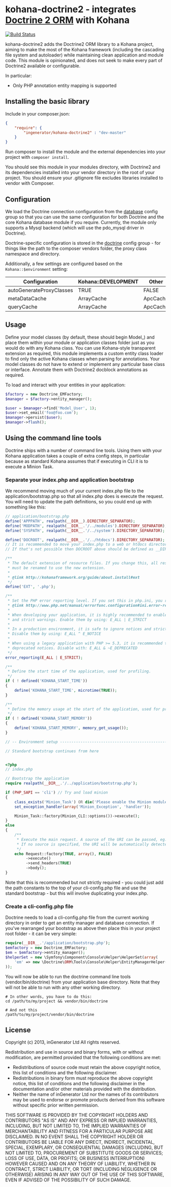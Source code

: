 kohana-doctrine2 - integrates [Doctrine 2 ORM](http://www.doctrine-project.org/projects/orm.html) with Kohana
=============================================================================================================

[![Build Status](https://travis-ci.org/ingenerator/kohana-doctrine2.png?branch=master)](https://travis-ci.org/ingenerator/kohana-doctrine2)

kohana-doctrine2 adds the Doctrine2 ORM library to a Kohana project, aiming to make the most of the Kohana framework
(including the cascading file system and autoloader) while maintaining clean application and module code. This module is
opinionated, and does not seek to make every part of Doctrine2 available or configurable.

In particular:

* Only PHP annotation entity mapping is supported

## Installing the basic library

Include in your composer.json:

```json
{
	"require": {
		"ingenerator/kohana-doctrine2" : "dev-master"
	}
}
```

Run composer to install the module and the external dependencies into your project with `composer install`.

You should see this module in your modules directory, with Doctrine2 and its dependencies installed into your
vendor directory in the root of your project. You should ensure your .gitignore file excludes libraries installed
to vendor with Composer.

## Configuration

We load the Doctrine connection configuration from the [database](config/database.php) config group so that you can
use the same configuration for both Doctrine and the core Kohana database module if you require. Currently, the module
only supports a Mysql backend (which will use the pdo_mysql driver in Doctrine).

Doctrine-specific configuration is stored in the [doctrine](config/doctrine.php) config group - for things like the
path to the composer vendors folder, the proxy class namespace and directory.

Additionally, a few settings are configured based on the `Kohana::$environment` setting:

| Configuration            | Kohana::DEVELOPMENT | Other    |
|--------------------------|---------------------|----------|
| autoGenerateProxyClasses | TRUE                | FALSE    |
| metaDataCache            | ArrayCache          | ApcCache |
| queryCache               | ArrayCache          | ApcCache |

## Usage

Define your model classes (by default, these should begin Model_) and place them within your module or application
classes folder just as you would do with any Kohana class. You can use Kohana-style transparent extension as required,
this module implements a custom entity class loader to find only the active Kohana classes when parsing for annotations.
Your model classes do not have to extend or implement any particular base class or interface. Annotate them with
Doctrine2 docblock annotations as required.

To load and interact with your entities in your application:

```php
$factory = new Doctrine_EMFactory;
$manager = $factory->entity_manager();

$user = $manager->find('Model_User', 1);
$user->set_email('foo@foo.com');
$manager->persist($user);
$manager->flush();
```

## Using the command line tools

Doctrine ships with a number of command line tools. Using them with your Kohana application takes a couple of extra
config steps, in particular because as standard Kohana assumes that if executing in CLI it is to execute a Minion Task.

### Separate your index.php and application bootstrap

We recommend moving much of your current index.php file to the application/bootstrap.php so that all index.php does is
execute the request. You will need to update the path definitions, so you could end up with something like this:

```php
// application/bootstrap.php
define('APPPATH', realpath(__DIR__).DIRECTORY_SEPARATOR);
define('MODPATH', realpath(__DIR__.'/../modules').DIRECTORY_SEPARATOR);
define('SYSPATH', realpath(__DIR__.'/../system').DIRECTORY_SEPARATOR);

define('DOCROOT', realpath(__DIR__.'/../htdocs').DIRECTORY_SEPARATOR);
// It is recommended to move your index.php to a web or htdocs directory under the main project base directory for security.
// If that's not possible then DOCROOT above should be defined as __DIR__.'/../' for a stock Kohana directory structure

/**
 * The default extension of resource files. If you change this, all resources
 * must be renamed to use the new extension.
 *
 * @link http://kohanaframework.org/guide/about.install#ext
 */
define('EXT', '.php');

/**
 * Set the PHP error reporting level. If you set this in php.ini, you remove this.
 * @link http://www.php.net/manual/errorfunc.configuration#ini.error-reporting
 *
 * When developing your application, it is highly recommended to enable notices
 * and strict warnings. Enable them by using: E_ALL | E_STRICT
 *
 * In a production environment, it is safe to ignore notices and strict warnings.
 * Disable them by using: E_ALL ^ E_NOTICE
 *
 * When using a legacy application with PHP >= 5.3, it is recommended to disable
 * deprecated notices. Disable with: E_ALL & ~E_DEPRECATED
 */
error_reporting(E_ALL | E_STRICT);

/**
 * Define the start time of the application, used for profiling.
 */
if ( ! defined('KOHANA_START_TIME'))
{
	define('KOHANA_START_TIME', microtime(TRUE));
}

/**
 * Define the memory usage at the start of the application, used for profiling.
 */
if ( ! defined('KOHANA_START_MEMORY'))
{
	define('KOHANA_START_MEMORY', memory_get_usage());
}

// -- Environment setup --------------------------------------------------------

// Standard bootstrap continues from here
```

```php

<?php
// index.php

// Bootstrap the application
require realpath(__DIR__.'/../application/bootstrap.php');

if (PHP_SAPI == 'cli') // Try and load minion
{
	class_exists('Minion_Task') OR die('Please enable the Minion module for CLI support.');
	set_exception_handler(array('Minion_Exception', 'handler'));

	Minion_Task::factory(Minion_CLI::options())->execute();
}
else
{
	/**
	 * Execute the main request. A source of the URI can be passed, eg: $_SERVER['PATH_INFO'].
	 * If no source is specified, the URI will be automatically detected.
	 */
	echo Request::factory(TRUE, array(), FALSE)
	     ->execute()
	     ->send_headers(TRUE)
	     ->body();
}
```

Note that this is recommended but not strictly required - you could just add the path constants to the top of your
cli-config.php file and use the standard bootstrap - but this will involve duplicating your index.php.

### Create a cli-config.php file

Doctrine needs to load a cli-config.php file from the current working directory in order to get an entity manager and
database connection. If you've rearranged your bootstrap as above then place this in your project root folder - it can
be very simple:

```php
require(__DIR__.'/application/bootstrap.php');
$emfactory = new Doctrine_EMFactory;
$em = $emfactory->entity_manager();
$helperSet = new \Symfony\Component\Console\Helper\HelperSet(array(
	'em' => new \Doctrine\ORM\Tools\Console\Helper\EntityManagerHelper($em)
));
```

You will now be able to run the doctrine command line tools (vendor/bin/doctrine) from your application base directory.
Note that they will not be able to run with any other working directory.

```shell
# In other words, you have to do this:
cd /path/to/my/project && vendor/bin/doctrine

# And not this
/path/to/my/project/vendor/bin/doctrine
```

## License

Copyright (c) 2013, inGenerator Ltd
All rights reserved.

Redistribution and use in source and binary forms, with or without modification, are permitted provided
that the following conditions are met:

* Redistributions of source code must retain the above copyright notice, this list of conditions and
  the following disclaimer.
* Redistributions in binary form must reproduce the above copyright notice, this list of conditions
  and the following disclaimer in the documentation and/or other materials provided with the distribution.
* Neither the name of inGenerator Ltd nor the names of its contributors may be used to endorse or
  promote products derived from this software without specific prior written permission.

THIS SOFTWARE IS PROVIDED BY THE COPYRIGHT HOLDERS AND CONTRIBUTORS "AS IS" AND ANY EXPRESS OR
IMPLIED WARRANTIES, INCLUDING, BUT NOT LIMITED TO, THE IMPLIED WARRANTIES OF MERCHANTABILITY AND
FITNESS FOR A PARTICULAR PURPOSE ARE DISCLAIMED. IN NO EVENT SHALL THE COPYRIGHT HOLDER OR CONTRIBUTORS
BE LIABLE FOR ANY DIRECT, INDIRECT, INCIDENTAL, SPECIAL, EXEMPLARY, OR CONSEQUENTIAL DAMAGES (INCLUDING,
BUT NOT LIMITED TO, PROCUREMENT OF SUBSTITUTE GOODS OR SERVICES; LOSS OF USE, DATA, OR PROFITS; OR
BUSINESS INTERRUPTION) HOWEVER CAUSED AND ON ANY THEORY OF LIABILITY, WHETHER IN CONTRACT, STRICT
LIABILITY, OR TORT (INCLUDING NEGLIGENCE OR OTHERWISE) ARISING IN ANY WAY OUT OF THE USE OF THIS
SOFTWARE, EVEN IF ADVISED OF THE POSSIBILITY OF SUCH DAMAGE.
